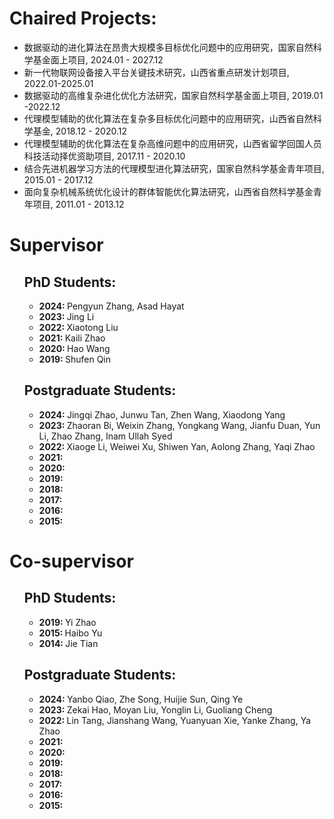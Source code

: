 <p><h1>Chaired Projects:</h1></p>
<ul>
  <li>数据驱动的进化算法在昂贵大规模多目标优化问题中的应用研究，国家自然科学基金面上项目, 2024.01 - 2027.12</li>
  <li>新一代物联网设备接入平台关键技术研究，山西省重点研发计划项目, 2022.01-2025.01</li>
  <li>数据驱动的高维复杂进化优化方法研究，国家自然科学基金面上项目, 2019.01 -2022.12</li>
  <li>代理模型辅助的优化算法在复杂多目标优化问题中的应用研究，山西省自然科学基金, 2018.12 - 2020.12</li>
  <li>代理模型辅助的优化算法在复杂高维问题中的应用研究，山西省留学回国人员科技活动择优资助项目, 2017.11 - 2020.10</li>
  <li>结合先进机器学习方法的代理模型进化算法研究，国家自然科学基金青年项目, 2015.01 - 2017.12</li>
  <li>面向复杂机械系统优化设计的群体智能优化算法研究，山西省自然科学基金青年项目, 2011.01 - 2013.12</li>
</ul>
<p><h1>Supervisor</h1></p>
<ul>
  <p><h2>PhD Students:</h2></p>
  <ul>
    <li><strong>2024: </strong>Pengyun Zhang, Asad Hayat</li>
    <li><strong>2023: </strong>Jing Li</li>
    <li><strong>2022: </strong>Xiaotong Liu</li>
    <li><strong>2021: </strong>Kaili Zhao</li>
    <li><strong>2020: </strong>Hao Wang</li>
    <li><strong>2019: </strong>Shufen Qin</li>
  </ul>
  <p><h2>Postgraduate Students:</h2></p>
  <ul>
    <li><strong>2024: </strong>Jingqi Zhao, Junwu Tan, Zhen Wang, Xiaodong Yang</li>
    <li><strong>2023: </strong>Zhaoran Bi, Weixin Zhang, Yongkang Wang, Jianfu Duan, Yun Li, Zhao Zhang, Inam Ullah Syed</li>
    <li><strong>2022: </strong>Xiaoge Li, Weiwei Xu, Shiwen Yan, Aolong Zhang, Yaqi Zhao</li>
    <li><strong>2021: </strong></li>
    <li><strong>2020: </strong></li>
    <li><strong>2019: </strong></li>
    <li><strong>2018: </strong></li>
    <li><strong>2017: </strong></li>
    <li><strong>2016: </strong></li>
    <li><strong>2015: </strong></li>
  </ul>
</ul>
<p><h1>Co-supervisor</h1></p>
<ul>
  <p><h2>PhD Students:</h2></p>
  <ul>
    <li><strong>2019: </strong>Yi Zhao</li>
    <li><strong>2015: </strong>Haibo Yu</li>
    <li><strong>2014: </strong>Jie Tian</li>
  </ul>
  <p><h2>Postgraduate Students:</h2></p>
  <ul>
    <li><strong>2024: </strong>Yanbo Qiao, Zhe Song, Huijie Sun, Qing Ye</li>
    <li><strong>2023: </strong>Zekai Hao, Moyan Liu, Yonglin Li, Guoliang Cheng</li>
    <li><strong>2022: </strong>Lin Tang, Jianshang Wang, Yuanyuan Xie, Yanke Zhang, Ya Zhao</li>
    <li><strong>2021: </strong></li>
    <li><strong>2020: </strong></li>
    <li><strong>2019: </strong></li>
    <li><strong>2018: </strong></li>
    <li><strong>2017: </strong></li>
    <li><strong>2016: </strong></li>
    <li><strong>2015: </strong></li>
  </ul>
</ul>
